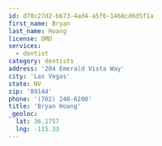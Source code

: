 ```yaml
---
id: d70c27d2-b673-4ad4-a5f6-1468cd6d5f1a
first_name: Bryan
last_name: Hoang
license: DMD
services:
  - dentist
category: dentists
address: '204 Emerald Vista Way'
city: 'Las Vegas'
state: NV
zip: '89144'
phone: '(702) 240-6200'
title: 'Bryan Hoang'
_geoloc:
  lat: 36.1757
  lng: -115.33
---
```

